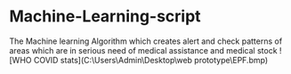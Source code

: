 # Machine-Learning-script
The Machine learning Algorithm which  creates alert and check patterns of 
areas which are in serious need of medical assistance and medical stock
![WHO COVID stats](C:\Users\Admin\Desktop\web prototype\EPF.bmp)
